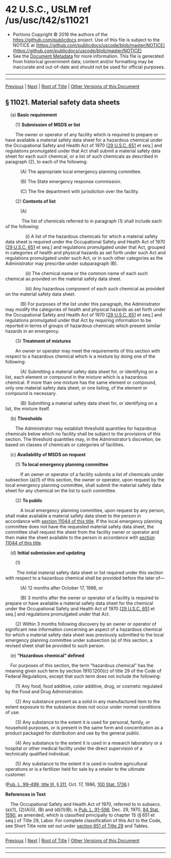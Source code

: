 ---
---

# 42 U.S.C., USLM ref /us/usc/t42/s11021

* Portions Copyright © 2016 the authors of the https://github.com/publicdocs project.
  Use of this file is subject to the NOTICE at [https://github.com/publicdocs/uscode/blob/master/NOTICE](https://github.com/publicdocs/uscode/blob/master/NOTICE)
* See the [Document Metadata](././../../../../..//README.md) for more information.
  This file is generated from historical government data; content and/or formatting may be inaccurate and out-of-date and should not be used for official purposes.

----------
----------

[Previous](./../../../../..//us/usc/t42/ch116/schII/m__us_usc_t42_ch116_schII.md) | [Next](./../../../../..//us/usc/t42/ch116/schII/m__us_usc_t42_s11022.md) | [Root of Title](./../../../../../) | [Other Versions of this Document](https://publicdocs.github.io/go/links?ns=uslm&ref=%2Fus%2Fusc%2Ft42%2Fs11021)

## § 11021. Material safety data sheets

    (a) __Basic requirement__ 

        (1) __Submission of MSDS or list__ 

        The owner or operator of any facility which is required to prepare or have available a material safety data sheet for a hazardous chemical under the Occupational Safety and Health Act of 1970 \[[29 U.S.C. 651][/us/usc/t29/s651] et seq.\] and regulations promulgated under that Act shall submit a material safety data sheet for each such chemical, or a list of such chemicals as described in paragraph (2), to each of the following:

            (A) The appropriate local emergency planning committee.

            (B) The State emergency response commission.

            (C) The fire department with jurisdiction over the facility.

        (2) __Contents of list__ 

            (A)

             The list of chemicals referred to in paragraph (1) shall include each of the following:

                (i) A list of the hazardous chemicals for which a material safety data sheet is required under the Occupational Safety and Health Act of 1970 \[[29 U.S.C. 651][/us/usc/t29/s651] et seq.\] and regulations promulgated under that Act, grouped in categories of health and physical hazards as set forth under such Act and regulations promulgated under such Act, or in such other categories as the Administrator may prescribe under subparagraph (B).

                (ii) The chemical name or the common name of each such chemical as provided on the material safety data sheet.

                (iii) Any hazardous component of each such chemical as provided on the material safety data sheet.

            (B) For purposes of the list under this paragraph, the Administrator may modify the categories of health and physical hazards as set forth under the Occupational Safety and Health Act of 1970 \[[29 U.S.C. 651][/us/usc/t29/s651] et seq.\] and regulations promulgated under that Act by requiring information to be reported in terms of groups of hazardous chemicals which present similar hazards in an emergency.

        (3) __Treatment of mixtures__ 

        An owner or operator may meet the requirements of this section with respect to a hazardous chemical which is a mixture by doing one of the following:

            (A) Submitting a material safety data sheet for, or identifying on a list, each element or compound in the mixture which is a hazardous chemical. If more than one mixture has the same element or compound, only one material safety data sheet, or one listing, of the element or compound is necessary.

            (B) Submitting a material safety data sheet for, or identifying on a list, the mixture itself.

    (b) __Thresholds__ 

        The Administrator may establish threshold quantities for hazardous chemicals below which no facility shall be subject to the provisions of this section. The threshold quantities may, in the Administrator’s discretion, be based on classes of chemicals or categories of facilities.

    (c) __Availability of MSDS on request__ 

        (1) __To local emergency planning committee__ 

            If an owner or operator of a facility submits a list of chemicals under subsection (a)(1) of this section, the owner or operator, upon request by the local emergency planning committee, shall submit the material safety data sheet for any chemical on the list to such committee.

        (2) __To public__ 

            A local emergency planning committee, upon request by any person, shall make available a material safety data sheet to the person in accordance with [section 11044 of this title][/us/usc/t42/s11044]. If the local emergency planning committee does not have the requested material safety data sheet, the committee shall request the sheet from the facility owner or operator and then make the sheet available to the person in accordance with [section 11044 of this title][/us/usc/t42/s11044].

    (d) __Initial submission and updating__ 

        (1)

         The initial material safety data sheet or list required under this section with respect to a hazardous chemical shall be provided before the later of—

            (A) 12 months after October 17, 1986, or

            (B) 3 months after the owner or operator of a facility is required to prepare or have available a material safety data sheet for the chemical under the Occupational Safety and Health Act of 1970 \[[29 U.S.C. 651][/us/usc/t29/s651] et seq.\] and regulations promulgated under that Act.

        (2) Within 3 months following discovery by an owner or operator of significant new information concerning an aspect of a hazardous chemical for which a material safety data sheet was previously submitted to the local emergency planning committee under subsection (a) of this section, a revised sheet shall be provided to such person.

    (e) __“Hazardous chemical” defined__ 

    For purposes of this section, the term “hazardous chemical” has the meaning given such term by section 1910.1200(c) of title 29 of the Code of Federal Regulations, except that such term does not include the following:

        (1) Any food, food additive, color additive, drug, or cosmetic regulated by the Food and Drug Administration.

        (2) Any substance present as a solid in any manufactured item to the extent exposure to the substance does not occur under normal conditions of use.

        (3) Any substance to the extent it is used for personal, family, or household purposes, or is present in the same form and concentration as a product packaged for distribution and use by the general public.

        (4) Any substance to the extent it is used in a research laboratory or a hospital or other medical facility under the direct supervision of a technically qualified individual.

        (5) Any substance to the extent it is used in routine agricultural operations or is a fertilizer held for sale by a retailer to the ultimate customer.

([Pub. L. 99–499, title III, § 311][/us/pl/99/499/s311], Oct. 17, 1986, [100 Stat. 1736][/us/stat/100/1736].)

 __References in Text__ 

    The Occupational Safety and Health Act of 1970, referred to in subsecs. (a)(1), (2)(A)(i), (B) and (d)(1)(B), is [Pub. L. 91–596][/us/pl/91/596], Dec. 29, 1970, [84 Stat. 1590][/us/stat/84/1590], as amended, which is classified principally to chapter 15 (§ 651 et seq.) of Title 29, Labor. For complete classification of this Act to the Code, see Short Title note set out under [section 651 of Title 29][/us/usc/t29/s651] and Tables.

----------

[Previous](./../../../../..//us/usc/t42/ch116/schII/m__us_usc_t42_ch116_schII.md) | [Next](./../../../../..//us/usc/t42/ch116/schII/m__us_usc_t42_s11022.md) | [Root of Title](./../../../../../) | [Other Versions of this Document](https://publicdocs.github.io/go/links?ns=uslm&ref=%2Fus%2Fusc%2Ft42%2Fs11021)

----------
----------

[/us/usc/t29/s651]: https://publicdocs.github.io/go/links?ns=uslm&ref=%2Fus%2Fusc%2Ft29%2Fs651
[/us/usc/t29/s651]: https://publicdocs.github.io/go/links?ns=uslm&ref=%2Fus%2Fusc%2Ft29%2Fs651
[/us/usc/t29/s651]: https://publicdocs.github.io/go/links?ns=uslm&ref=%2Fus%2Fusc%2Ft29%2Fs651
[/us/usc/t42/s11044]: https://publicdocs.github.io/go/links?ns=uslm&ref=%2Fus%2Fusc%2Ft42%2Fs11044
[/us/usc/t42/s11044]: https://publicdocs.github.io/go/links?ns=uslm&ref=%2Fus%2Fusc%2Ft42%2Fs11044
[/us/usc/t29/s651]: https://publicdocs.github.io/go/links?ns=uslm&ref=%2Fus%2Fusc%2Ft29%2Fs651
[/us/pl/99/499/s311]: https://publicdocs.github.io/go/links?ns=uslm&ref=%2Fus%2Fpl%2F99%2F499%2Fs311
[/us/stat/100/1736]: https://publicdocs.github.io/go/links?ns=uslm&ref=%2Fus%2Fstat%2F100%2F1736
[/us/pl/91/596]: https://publicdocs.github.io/go/links?ns=uslm&ref=%2Fus%2Fpl%2F91%2F596
[/us/stat/84/1590]: https://publicdocs.github.io/go/links?ns=uslm&ref=%2Fus%2Fstat%2F84%2F1590
[/us/usc/t29/s651]: https://publicdocs.github.io/go/links?ns=uslm&ref=%2Fus%2Fusc%2Ft29%2Fs651


